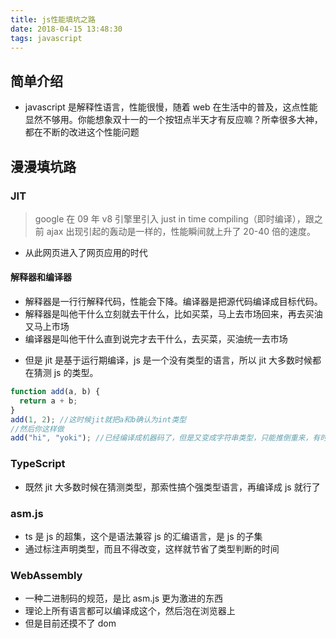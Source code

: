 ```yaml
---
title: js性能填坑之路
date: 2018-04-15 13:48:30
tags: javascript
---
```


## 简单介绍

* javascript 是解释性语言，性能很慢，随着 web 在生活中的普及，这点性能显然不够用。你能想象双十一的一个按钮点半天才有反应嘛？所幸很多大神，都在不断的改进这个性能问题

## 漫漫填坑路

### JIT

> google 在 09 年 v8 引擎里引入 just in time compiling（即时编译），跟之前 ajax 出现引起的轰动是一样的，性能瞬间就上升了 20-40 倍的速度。

* 从此网页进入了网页应用的时代

#### 解释器和编译器

* 解释器是一行行解释代码，性能会下降。编译器是把源代码编译成目标代码。
* 解释器是叫他干什么立刻就去干什么，比如买菜，马上去市场回来，再去买油又马上市场
* 编译器是叫他干什么直到说完才去干什么，去买菜，买油统一去市场

- 但是 jit 是基于运行期编译，js 是一个没有类型的语言，所以 jit 大多数时候都在猜测 js 的类型。

```javascript
function add(a, b) {
  return a + b;
}
add(1, 2); //这时候jit就把a和b确认为int类型
//然后你这样做
add("hi", "yoki"); //已经编译成机器码了，但是又变成字符串类型，只能推倒重来，有时候jit的性能提升，还没有这个重编的开销大
```

### TypeScript

* 既然 jit 大多数时候在猜测类型，那索性搞个强类型语言，再编译成 js 就行了

### asm.js

* ts 是 js 的超集，这个是语法兼容 js 的汇编语言，是 js 的子集
* 通过标注声明类型，而且不得改变，这样就节省了类型判断的时间

### WebAssembly

* 一种二进制码的规范，是比 asm.js 更为激进的东西
* 理论上所有语言都可以编译成这个，然后泡在浏览器上
* 但是目前还摸不了 dom
